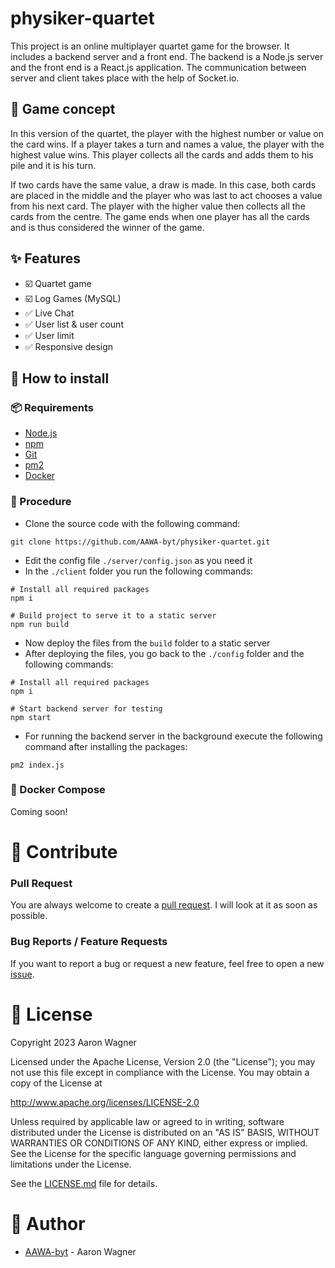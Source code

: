 # physiker-quartet

This project is an online multiplayer quartet game for the browser. 
It includes a backend server and a front end. 
The backend is a Node.js server and the front end is a React.js application. 
The communication between server and client takes place with the help of Socket.io.

## :rocket: Game concept
In this version of the quartet, the player with the highest number or value on the card wins. If a player takes a turn and names a value, the player with the highest value wins. This player collects all the cards and adds them to his pile and it is his turn.

If two cards have the same value, a draw is made. In this case, both cards are placed in the middle and the player who was last to act chooses a value from his next card. The player with the higher value then collects all the cards from the centre. The game ends when one player has all the cards and is thus considered the winner of the game.

## :sparkles: Features

- ☑️ Quartet game
- ☑️ Log Games (MySQL)
- ✅ Live Chat 
- ✅ User list & user count
- ✅ User limit
- ✅ Responsive design

## :wrench: How to install

### :package: Requirements 
- [Node.js](https://nodejs.org/en/download)
- [npm](https://docs.npmjs.com/cli/)
- [Git](https://git-scm.com/downloads)
- [pm2](https://pm2.keymetrics.io/)
- [Docker](https://docs.docker.com/)

### :page_facing_up: Procedure

- Clone the source code with the following command:
```
git clone https://github.com/AAWA-byt/physiker-quartet.git
```
- Edit the config file ```./server/config.json``` as you need it 
- In the ```./client``` folder you run the following commands:
```
# Install all required packages
npm i

# Build project to serve it to a static server
npm run build
```
- Now deploy the files from the ```build``` folder to a static server
- After deploying the files, you go back to the ```./config``` folder and the following commands:
```
# Install all required packages
npm i

# Start backend server for testing
npm start
```
- For running the backend server in the background execute the following command after installing the packages:
```
pm2 index.js
```

### 🐘 Docker Compose

Coming soon!

# :construction: Contribute
### Pull Request
You are always welcome to create a [pull request](https://github.com/AAWA-byt/physiker-quartet/pulls). I will look at it as soon as possible. 

### Bug Reports / Feature Requests

If you want to report a bug or request a new feature, feel free to open a new [issue](https://github.com/AAWA-byt/physiker-quartet/issues). 

# :memo: License
Copyright 2023 Aaron Wagner

Licensed under the Apache License, Version 2.0 (the "License"); you may not use this file except in compliance with the License. You may obtain a copy of the License at

   http://www.apache.org/licenses/LICENSE-2.0

Unless required by applicable law or agreed to in writing, software distributed under the License is distributed on an "AS IS" BASIS, WITHOUT WARRANTIES OR CONDITIONS OF ANY KIND, either express or implied. See the License for the specific language governing permissions and limitations under the License.

See the [LICENSE.md](https://github.com/AAWA-byt/physiker-quartet/blob/main/LICENSE.md) file for details.

# :construction_worker: Author
- [AAWA-byt](www.github.com/AAWA-byt) - Aaron Wagner
